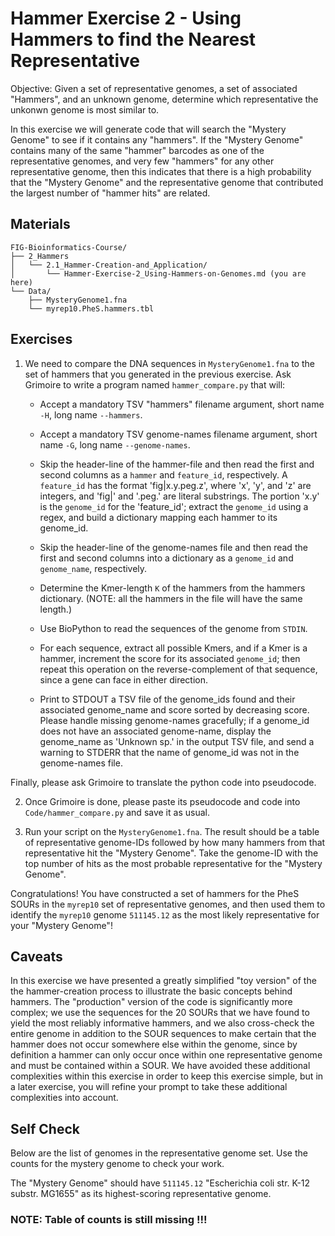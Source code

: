 # Hammer Exercise 2 - Using Hammers to find the Nearest Representative

Objective: Given a set of representative genomes,  a set of associated "Hammers", and an unknown genome, determine which representative the unkonwn genome is most similar to.

In this exercise we will generate code that will search the "Mystery Genome" to see if it contains any "hammers". If the "Mystery Genome" contains many of the same "hammer" barcodes as one of the representative genomes, and very few "hammers" for any other representative genome, then this indicates that there is a high probability that the "Mystery Genome" and the representative genome that contributed the largest number of "hammer hits" are related.

## Materials

```
FIG-Bioinformatics-Course/
├── 2_Hammers 
│   └── 2.1_Hammer-Creation-and_Application/
│       └── Hammer-Exercise-2_Using-Hammers-on-Genomes.md (you are here)
└── Data/
    ├── MysteryGenome1.fna
    └── myrep10.PheS.hammers.tbl
```

## Exercises

1. We need to compare the DNA sequences in `MysteryGenome1.fna`
to the set of hammers that you generated in the previous exercise.
Ask Grimoire to write a program named `hammer_compare.py` that will:

    * Accept a mandatory TSV "hammers" filename argument,
    short name `-H`, long name `--hammers`.

    * Accept a mandatory TSV genome-names filename argument,
    short name `-G`, long name `--genome-names`.

    * Skip the header-line of the hammer-file and then read
    the first and second columns as a `hammer` and `feature_id`,
    respectively. A `feature_id` has the format 'fig|x.y.peg.z',
    where 'x', 'y', and 'z' are integers, and 'fig|' and '.peg.'
    are literal substrings. The portion 'x.y' is the `genome_id`
    for the 'feature_id'; extract the `genome_id` using a regex,
    and build a dictionary mapping each hammer to its genome_id.

    * Skip the header-line of the genome-names file and then read
    the first and second columns into a dictionary as a `genome_id`
    and `genome_name`, respectively.

    * Determine the Kmer-length `K` of the hammers from the hammers dictionary.
    (NOTE: all the hammers in the file will have the same length.)

    * Use BioPython to read the sequences of the genome from `STDIN`.

    * For each sequence, extract all possible Kmers, and if a Kmer is a hammer,
    increment the score for its associated `genome_id`; then repeat this operation on the reverse-complement of that sequence, since a gene can face in either direction.

    * Print to STDOUT a TSV file of the genome_ids found
    and their associated genome_name and score
    sorted by decreasing score.
    Please handle missing genome-names gracefully;
    if a genome_id does not have an associated genome-name,
    display the genome_name as 'Unknown sp.' in the output TSV file,
    and send a warning to STDERR that the name of genome_id was not in
    the genome-names file.
    
Finally, please ask Grimoire to translate the python code into pseudocode.

2. Once Grimoire is done, please paste its pseudocode and code into `Code/hammer_compare.py` and save it as usual.

3. Run your script on the `MysteryGenome1.fna`. The result should be a table of representative genome-IDs followed by how many hammers from that representative hit the "Mystery Genome". Take the genome-ID with the top number of hits as the most probable representative for the "Mystery Genome".


Congratulations! You have constructed a set of hammers for the PheS SOURs in the `myrep10` set of representative genomes, and then used them to identify the `myrep10` genome `511145.12` as the most likely representative for your "Mystery Genome"!

## Caveats

In this exercise we have presented a greatly simplified "toy version" of the the hammer-creation process to illustrate the basic concepts behind hammers. The "production" version of the code is significantly more complex; we use the sequences for the 20 SOURs that we have found to yield the most reliably informative hammers, and we also cross-check the entire genome in addition to the SOUR sequences to make certain that the hammer does not occur somewhere else within the genome, since by definition a hammer can only occur once within one representative genome and must be contained within a SOUR. We have avoided these additional complexities within this exercise in order to keep this exercise simple, but in a later exercise, you will refine your prompt to take these additional complexities into account.


## Self Check

Below are the list of genomes in the representative genome set. Use the counts for the mystery genome to check your work.

The "Mystery Genome" should have `511145.12` "Escherichia coli str. K-12 substr. MG1655" as its highest-scoring representative genome.

### NOTE: Table of counts is still missing !!!